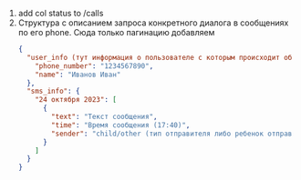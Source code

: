 1. add col status to /calls
2. Структура с описанием запроса конкретного диалога в сообщениях по его phone. Сюда
   только пагинацию добавляем
    ```json
    {
      "user_info (тут информация о пользователе с которым происходит общение)": {
        "phone_number": "1234567890",
        "name": "Иванов Иван"
      },
      "sms_info": {
        "24 октября 2023": [
          {
            "text": "Текст сообщения",
            "time": "Время сообщения (17:40)",
            "sender": "child/other (тип отправителя либо ребенок отправил либо другой)"
          }
        ]
      }
    }
    ```

